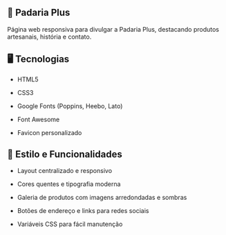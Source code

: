 ## 🍞 Padaria Plus

Página web responsiva para divulgar a Padaria Plus, destacando produtos artesanais, história e contato.

## 🖥️ Tecnologias

- HTML5

- CSS3

- Google Fonts (Poppins, Heebo, Lato)

- Font Awesome

- Favicon personalizado

## 🎨 Estilo e Funcionalidades

- Layout centralizado e responsivo

- Cores quentes e tipografia moderna

- Galeria de produtos com imagens arredondadas e sombras

- Botões de endereço e links para redes sociais

- Variáveis CSS para fácil manutenção
